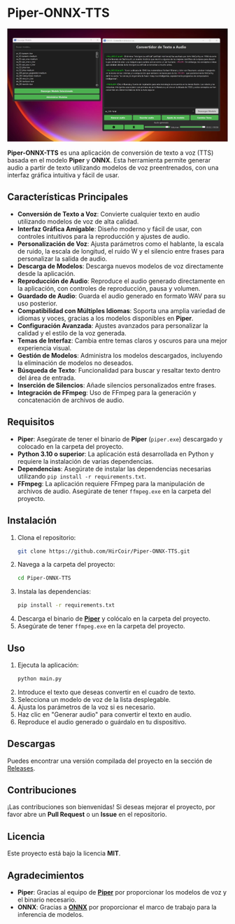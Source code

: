 # Piper-ONNX-TTS

![Image](Photo.jpg)

**Piper-ONNX-TTS** es una aplicación de conversión de texto a voz (TTS) basada en el modelo **Piper** y **ONNX**. Esta herramienta permite generar audio a partir de texto utilizando modelos de voz preentrenados, con una interfaz gráfica intuitiva y fácil de usar.

## Características Principales

- **Conversión de Texto a Voz**: Convierte cualquier texto en audio utilizando modelos de voz de alta calidad.
- **Interfaz Gráfica Amigable**: Diseño moderno y fácil de usar, con controles intuitivos para la reproducción y ajustes de audio.
- **Personalización de Voz**: Ajusta parámetros como el hablante, la escala de ruido, la escala de longitud, el ruido W y el silencio entre frases para personalizar la salida de audio.
- **Descarga de Modelos**: Descarga nuevos modelos de voz directamente desde la aplicación.
- **Reproducción de Audio**: Reproduce el audio generado directamente en la aplicación, con controles de reproducción, pausa y volumen.
- **Guardado de Audio**: Guarda el audio generado en formato WAV para su uso posterior.
- **Compatibilidad con Múltiples Idiomas**: Soporta una amplia variedad de idiomas y voces, gracias a los modelos disponibles en **Piper**.
- **Configuración Avanzada**: Ajustes avanzados para personalizar la calidad y el estilo de la voz generada.
- **Temas de Interfaz**: Cambia entre temas claros y oscuros para una mejor experiencia visual.
- **Gestión de Modelos**: Administra los modelos descargados, incluyendo la eliminación de modelos no deseados.
- **Búsqueda de Texto**: Funcionalidad para buscar y resaltar texto dentro del área de entrada.
- **Inserción de Silencios**: Añade silencios personalizados entre frases.
- **Integración de FFmpeg**: Uso de FFmpeg para la generación y concatenación de archivos de audio.

## Requisitos

- **Piper**: Asegúrate de tener el binario de **Piper** (`piper.exe`) descargado y colocado en la carpeta del proyecto.
- **Python 3.10 o superior**: La aplicación está desarrollada en Python y requiere la instalación de varias dependencias.
- **Dependencias**: Asegúrate de instalar las dependencias necesarias utilizando `pip install -r requirements.txt`.
- **FFmpeg**: La aplicación requiere FFmpeg para la manipulación de archivos de audio. Asegúrate de tener `ffmpeg.exe` en la carpeta del proyecto.

## Instalación

1. Clona el repositorio:
   ```bash
   git clone https://github.com/HirCoir/Piper-ONNX-TTS.git
   ```
2. Navega a la carpeta del proyecto:
   ```bash
   cd Piper-ONNX-TTS
   ```
3. Instala las dependencias:
   ```bash
   pip install -r requirements.txt
   ```
4. Descarga el binario de [**Piper**](https://github.com/rhasspy/piper/releases) y colócalo en la carpeta del proyecto.
5. Asegúrate de tener `ffmpeg.exe` en la carpeta del proyecto.

## Uso

1. Ejecuta la aplicación:
   ```bash
   python main.py
   ```
2. Introduce el texto que deseas convertir en el cuadro de texto.
3. Selecciona un modelo de voz de la lista desplegable.
4. Ajusta los parámetros de la voz si es necesario.
5. Haz clic en "Generar audio" para convertir el texto en audio.
6. Reproduce el audio generado o guárdalo en tu dispositivo.

## Descargas

Puedes encontrar una versión compilada del proyecto en la sección de [Releases](https://github.com/HirCoir/Piper-ONNX-TTS/releases).

## Contribuciones

¡Las contribuciones son bienvenidas! Si deseas mejorar el proyecto, por favor abre un **Pull Request** o un **Issue** en el repositorio.

## Licencia

Este proyecto está bajo la licencia **MIT**.

## Agradecimientos

- **Piper**: Gracias al equipo de [**Piper**](https://github.com/rhasspy/piper) por proporcionar los modelos de voz y el binario necesario.
- **ONNX**: Gracias a [**ONNX**](https://github.com/onnx/onnx) por proporcionar el marco de trabajo para la inferencia de modelos.
